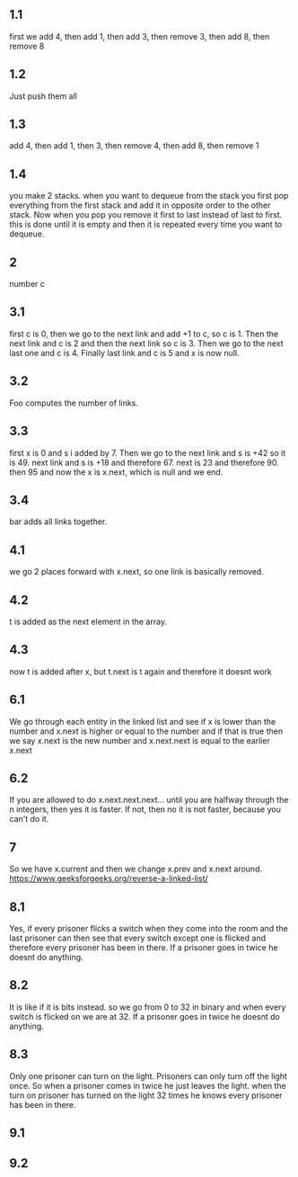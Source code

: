 ## 1.1
first we add 4, then add 1, then add 3, then remove 3, then add 8, then remove 8
## 1.2
Just push them all

## 1.3
add 4, then add 1, then 3, then remove 4, then add 8, then remove 1

## 1.4
you make 2 stacks. when you want to dequeue from the stack you first pop everything from the first stack and add it in opposite order to the other stack. Now when you pop you remove it first to last instead of last to first. this is done until it is empty and then it is repeated every time you want to dequeue.

## 2
number c

## 3.1
first c is 0, then we go to the next link and add +1 to c, so c is 1. Then the next link and c is 2 and then the next link so c is 3. Then we go to the next last one and c is 4. Finally last link and c is 5 and x is now null.

## 3.2
Foo computes the number of links.


## 3.3
first x is 0 and s i added by 7. Then we go to the next link and s is +42 so it is 49. next link and s is +18 and therefore 67. next is 23 and therefore 90. then 95 and now the x is x.next, which is null and we end.

## 3.4
bar adds all links together.


## 4.1
we go 2 places forward with x.next, so one link is basically removed.


## 4.2
t is added as the next element in the array.

## 4.3
now t is added after x, but t.next is t again and therefore it doesnt work

## 6.1
We go through each entity in the linked list and see if x is lower than the number and x.next is higher or equal to the number and if that is true then we say x.next is the new number and x.next.next is equal to the earlier x.next

## 6.2
If you are allowed to do x.next.next.next... until you are halfway through the n integers, then yes it is faster. If not, then no it is not faster, because you can't do it.



## 7
So we have x.current and then we change x.prev and x.next around.
https://www.geeksforgeeks.org/reverse-a-linked-list/ 


## 8.1
Yes, if every prisoner flicks a switch when they come into the room and the last prisoner can then see that every switch except one is flicked and therefore every prisoner has been in there. If a prisoner goes in twice he doesnt do anything.

## 8.2
It is like if it is bits instead. so we go from 0 to 32 in binary and when every switch is flicked on we are at 32.  If a prisoner goes in twice he doesnt do anything.

## 8.3
Only one prisoner can turn on the light. Prisoners can only turn off the light once. So when a prisoner comes in twice he just leaves the light. when the turn on prisoner has turned on the light 32 times he knows every prisoner has been in there.


## 9.1


## 9.2



